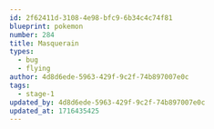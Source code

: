 ```yaml
---
id: 2f62411d-3108-4e98-bfc9-6b34c4c74f81
blueprint: pokemon
number: 284
title: Masquerain
types:
  - bug
  - flying
author: 4d8d6ede-5963-429f-9c2f-74b897007e0c
tags:
  - stage-1
updated_by: 4d8d6ede-5963-429f-9c2f-74b897007e0c
updated_at: 1716435425
---
```

